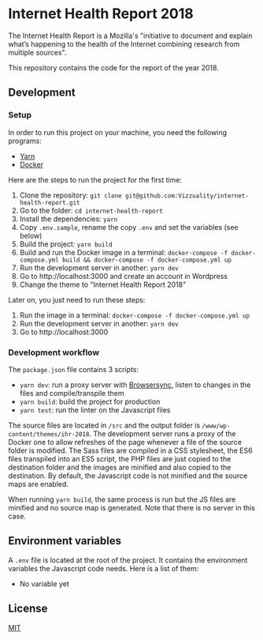 # Internet Health Report 2018

The Internet Health Report is a Mozilla's "initiative to document and explain what’s happening to the health of the Internet combining research from multiple sources".

This repository contains the code for the report of the year 2018.

## Development

### Setup

In order to run this project on your machine, you need the following programs:
- [Yarn](https://yarnpkg.com/en/)
- [Docker](https://www.docker.com)

Here are the steps to run the project for the first time:
1. Clone the repository: `git clone git@github.com:Vizzuality/internet-health-report.git`
2. Go to the folder: `cd internet-health-report`
3. Install the dependencies: `yarn`
4. Copy `.env.sample`, rename the copy `.env` and set the variables (see below)
5. Build the project: `yarn build`
6. Build and run the Docker image in a terminal: `docker-compose -f docker-compose.yml build && docker-compose -f docker-compose.yml up`
7. Run the development server in another: `yarn dev`
8. Go to http://localhost:3000 and create an account in Wordpress
9. Change the theme to "Internet Health Report 2018"

Later on, you just need to run these steps:
1. Run the image in a terminal: `docker-compose -f docker-compose.yml up`
2. Run the development server in another: `yarn dev`
3. Go to http://localhost:3000

### Development workflow

The `package.json` file contains 3 scripts:
- `yarn dev`: run a proxy server with [Browsersync](https://www.browsersync.io), listen to changes in the files and compile/transpile them
- `yarn build`: build the project for production
- `yarn test`: run the linter on the Javascript files

The source files are located in `/src` and the output folder is `/www/wp-content/themes/ihr-2018`. The development server runs a proxy of the Docker one to allow refreshes of the page whenever a file of the source folder is modified. The Sass files are compiled in a CSS stylesheet, the ES6 files transpiled into an ES5 script, the PHP files are just copied to the destination folder and the images are minified and also copied to the destination. By default, the Javascript code is not minified and the source maps are enabled.

When running `yarn build`, the same process is run but the JS files are minified and no source map is generated. Note that there is no server in this case.

## Environment variables

A `.env` file is located at the root of the project. It contains the environment variables the Javascript code needs.
Here is a list of them:
- No variable yet

## License

[MIT](https://github.com/Vizzuality/internet-health-report/blob/master/LICENSE)
